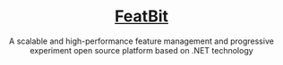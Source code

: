 
<h1 align="center" style="border-bottom: none">
    <b>
        <a href="https://affine.pro">FeatBit</a>
    </b>
</h1>

<p align="center">
    A scalable and high-performance feature management and progressive experiment open source platform based on .NET technology
</p>
